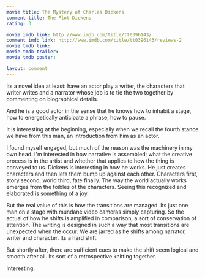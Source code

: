 ```yaml
---
movie title: The Mystery of Charles Dickens
comment title: The Plot Dickens
rating: 3

movie imdb link: http://www.imdb.com/title/tt0396143/
comment imdb link: http://www.imdb.com/title/tt0396143/reviews-2
movie tmdb link: 
movie tmdb trailer: 
movie tmdb poster: 

layout: comment
---
```


Its a novel idea at least: have an actor play a writer, the characters that writer writes and a narrator whose job is to tie the two together by commenting on biographical details. 

And he is a good actor in the sense that he knows how to inhabit a stage, how to energetically anticipate a phrase, how to pause. 

It is interesting at the beginning, especially when we recall the fourth stance we have from this man, an introduction from him as an actor.

I found myself engaged, but much of the reason was the machinery in my own head. I'm interested in how narrative is assembled; what the creative process is in the artist and whether that applies to how the thing is conveyed to us. Dickens is interesting in how he works. He just creates characters and then lets them bump up against each other. Characters first, story second, world third, fate finally. The way the world actually works emerges from the foibles of the characters. Seeing this recognized and elaborated is something of a joy.

But the real value of this is how the transitions are managed. Its just one man on a stage with mundane video cameras simply capturing. So the actual of how he shifts is amplified in comparison, a sort of conservation of attention. The writing is designed in such a way that most transitions are unexpected when the occur. We are jarred as he shifts among narrator, writer and character. Its a hard shift.

But shortly after, there are sufficient cues to make the shift seem logical and smooth after all. Its sort of a retrospective knitting together.

Interesting.